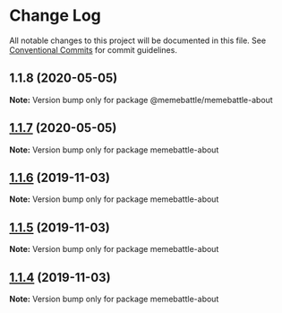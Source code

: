 # Change Log

All notable changes to this project will be documented in this file.
See [Conventional Commits](https://conventionalcommits.org) for commit guidelines.

## 1.1.8 (2020-05-05)

**Note:** Version bump only for package @memebattle/memebattle-about





## [1.1.7](http://gitlab.mems.fun:2224/memebattle/frontend/compare/memebattle-about@1.1.6...memebattle-about@1.1.7) (2020-05-05)

**Note:** Version bump only for package memebattle-about





## [1.1.6](http://gitlab.mems.fun:2224/memebattle/frontend/compare/memebattle-about@1.1.5...memebattle-about@1.1.6) (2019-11-03)

**Note:** Version bump only for package memebattle-about





## [1.1.5](http://gitlab.mems.fun:2224/memebattle/frontend/compare/memebattle-about@1.1.4...memebattle-about@1.1.5) (2019-11-03)

**Note:** Version bump only for package memebattle-about





## [1.1.4](http://gitlab.mems.fun:2224/memebattle/frontend/compare/memebattle-about@1.1.3...memebattle-about@1.1.4) (2019-11-03)

**Note:** Version bump only for package memebattle-about
